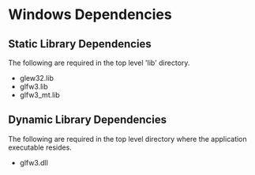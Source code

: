 # Windows Dependencies
## Static Library Dependencies
The following are required in the top level 'lib' directory.
* glew32.lib
* glfw3.lib
* glfw3_mt.lib

## Dynamic Library Dependencies
The following are required in the top level directory where the application executable resides.
* glfw3.dll